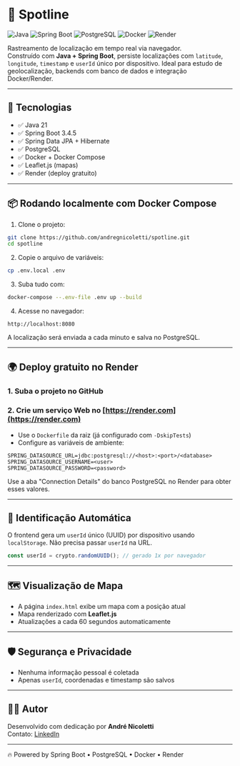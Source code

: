 # 📍 Spotline

![Java](https://img.shields.io/badge/Java-21-blue?logo=openjdk&logoColor=white)
![Spring Boot](https://img.shields.io/badge/Spring_Boot-3.4.5-brightgreen?logo=spring&logoColor=white)
![PostgreSQL](https://img.shields.io/badge/PostgreSQL-15-blue?logo=postgresql&logoColor=white)
![Docker](https://img.shields.io/badge/Docker-Compose-blue?logo=docker)
![Render](https://img.shields.io/badge/Deploy-Render-4E5D94?logo=render&logoColor=white)

Rastreamento de localização em tempo real via navegador.  
Construído com **Java + Spring Boot**, persiste localizações com `latitude`, `longitude`, `timestamp` e `userId` único por dispositivo. Ideal para estudo de geolocalização, backends com banco de dados e integração Docker/Render.

---

## 🚀 Tecnologias

- ✅ Java 21
- ✅ Spring Boot 3.4.5
- ✅ Spring Data JPA + Hibernate
- ✅ PostgreSQL
- ✅ Docker + Docker Compose
- ✅ Leaflet.js (mapas)
- ✅ Render (deploy gratuito)

---

## 📦 Rodando localmente com Docker Compose

1. Clone o projeto:

```bash
git clone https://github.com/andregnicoletti/spotline.git
cd spotline
```

2. Copie o arquivo de variáveis:

```bash
cp .env.local .env
```

3. Suba tudo com:

```bash
docker-compose --.env-file .env up --build
```

4. Acesse no navegador:

```
http://localhost:8080
```

A localização será enviada a cada minuto e salva no PostgreSQL.

---

## 🌍 Deploy gratuito no Render

### 1. Suba o projeto no GitHub
### 2. Crie um serviço Web no [https://render.com](https://render.com)
- Use o `Dockerfile` da raiz (já configurado com `-DskipTests`)
- Configure as variáveis de ambiente:

```env
SPRING_DATASOURCE_URL=jdbc:postgresql://<host>:<port>/<database>
SPRING_DATASOURCE_USERNAME=<user>
SPRING_DATASOURCE_PASSWORD=<password>
```

Use a aba "Connection Details" do banco PostgreSQL no Render para obter esses valores.

---

## 🧭 Identificação Automática

O frontend gera um `userId` único (UUID) por dispositivo usando `localStorage`. Não precisa passar `userId` na URL.

```javascript
const userId = crypto.randomUUID(); // gerado 1x por navegador
```

---

## 🗺️ Visualização de Mapa

- A página `index.html` exibe um mapa com a posição atual
- Mapa renderizado com **Leaflet.js**
- Atualizações a cada 60 segundos automaticamente

---

## 🛡️ Segurança e Privacidade

- Nenhuma informação pessoal é coletada
- Apenas `userId`, coordenadas e timestamp são salvos

---

## 🧑‍💻 Autor

Desenvolvido com dedicação por **André Nicoletti**  
Contato: [LinkedIn](https://www.linkedin.com/in/seu-usuario)

---

🔥 Powered by Spring Boot • PostgreSQL • Docker • Render

